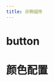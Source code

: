 ```yaml
---
title: 示例组件
---
```


# button

# 颜色配置

<preview path="./color.demo.vue" title="基本使用" description="232323"></preview>
